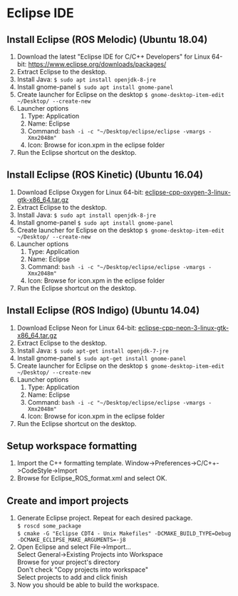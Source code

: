 # Eclipse IDE

## Install Eclipse (ROS Melodic) (Ubuntu 18.04)

1. Download the latest "Eclipse IDE for C/C++ Developers" for Linux 64-bit: https://www.eclipse.org/downloads/packages/
1. Extract Eclipse to the desktop.
1. Install Java: `$ sudo apt install openjdk-8-jre`
1. Install gnome-panel `$ sudo apt install gnome-panel`
1. Create launcher for Eclipse on the desktop `$ gnome-desktop-item-edit ~/Desktop/ --create-new`
1. Launcher options
    1. Type: Application
    1. Name: Eclipse
    1. Command: `bash -i -c "~/Desktop/eclipse/eclipse -vmargs -Xmx2048m"`
    1. Icon: Browse for icon.xpm in the eclipse folder
1. Run the Eclipse shortcut on the desktop.

## Install Eclipse (ROS Kinetic) (Ubuntu 16.04)

1. Download Eclipse Oxygen for Linux 64-bit: [eclipse-cpp-oxygen-3-linux-gtk-x86_64.tar.gz](http://www.eclipse.org/downloads/download.php?file=/technology/epp/downloads/release/oxygen/3/eclipse-cpp-oxygen-3-linux-gtk-x86_64.tar.gz)
1. Extract Eclipse to the desktop.
1. Install Java: `$ sudo apt install openjdk-8-jre`
1. Install gnome-panel `$ sudo apt install gnome-panel`
1. Create launcher for Eclipse on the desktop `$ gnome-desktop-item-edit ~/Desktop/ --create-new`
1. Launcher options
    1. Type: Application
    1. Name: Eclipse
    1. Command: `bash -i -c "~/Desktop/eclipse/eclipse -vmargs -Xmx2048m"`
    1. Icon: Browse for icon.xpm in the eclipse folder
1. Run the Eclipse shortcut on the desktop.

## Install Eclipse (ROS Indigo) (Ubuntu 14.04)

1. Download Eclipse Neon for Linux 64-bit: [eclipse-cpp-neon-3-linux-gtk-x86_64.tar.gz](http://www.eclipse.org/downloads/download.php?file=/technology/epp/downloads/release/neon/3/eclipse-cpp-neon-3-linux-gtk-x86_64.tar.gz)
1. Extract Eclipse to the desktop.
1. Install Java: `$ sudo apt-get install openjdk-7-jre`
1. Install gnome-panel `$ sudo apt-get install gnome-panel`
1. Create launcher for Eclipse on the desktop `$ gnome-desktop-item-edit ~/Desktop/ --create-new`
1. Launcher options
    1. Type: Application
    1. Name: Eclipse
    1. Command: `bash -i -c "~/Desktop/eclipse/eclipse -vmargs -Xmx2048m"`
    1. Icon: Browse for icon.xpm in the eclipse folder
1. Run the Eclipse shortcut on the desktop.

## Setup workspace formatting

1. Import the C\+\+ formatting template. Window\->Preferences\->C/C\+\+\->CodeStyle\->Import
1. Browse for Eclipse_ROS_format.xml and select OK.

## Create and import projects

1. Generate Eclipse project. Repeat for each desired package.  
`$ roscd some_package`  
`$ cmake -G "Eclipse CDT4 - Unix Makefiles" -DCMAKE_BUILD_TYPE=Debug -DCMAKE_ECLIPSE_MAKE_ARGUMENTS=-j8`
1. Open Eclipse and select File\->Import...  
Select General->Existing Projects into Workspace  
Browse for your project's directory  
Don't check "Copy projects into workspace"  
Select projects to add and click finish  
1. Now you should be able to build the workspace.

